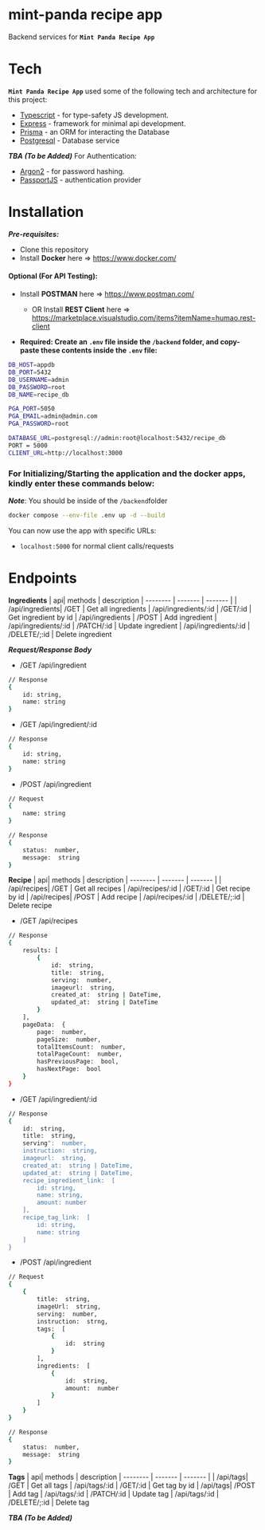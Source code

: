
# mint-panda recipe app

Backend services for **`Mint Panda Recipe App`**

  

# Tech

**`Mint Panda Recipe App`** used some of the following tech and architecture for this project:

  
- [Typescript](https://automapper.org/) - for type-safety JS development.
- [Express](https://learn.microsoft.com/en-us/ef/) - framework for minimal api development.
- [Prisma](https://www.npgsql.org/) - an ORM for interacting the Database
- [Postgresql](https://www.nuget.org/packages/Microsoft.Extensions.Caching.StackExchangeRedis/8.0.0-preview.3.23177.8) - Database service

***TBA (To be Added)***
For Authentication:
- [Argon2](https://www.npgsql.org/) - for password hashing.
- [PassportJS]() - authentication provider


  

# Installation

***Pre-requisites:***

- Clone this repository
- Install **Docker** here => https://www.docker.com/

#### Optional (For API Testing):
- Install **POSTMAN** here => https://www.postman.com/
	- OR Install **REST Client** here => https://marketplace.visualstudio.com/items?itemName=humao.rest-client


- **Required: Create an `.env` file inside the `/backend` folder, and copy-paste these contents inside the `.env` file:**

```sh
DB_HOST=appdb
DB_PORT=5432
DB_USERNAME=admin
DB_PASSWORD=root
DB_NAME=recipe_db

PGA_PORT=5050
PGA_EMAIL=admin@admin.com
PGA_PASSWORD=root

DATABASE_URL=postgresql://admin:root@localhost:5432/recipe_db
PORT = 5000
CLIENT_URL=http://localhost:3000
```

  

### For Initializing/Starting the application and the docker apps, kindly enter these commands below:

***Note***: You should be inside of the `/backend`folder

```sh
docker compose --env-file .env up -d --build
```

You can now use the app with specific URLs:

- `localhost:5000` for normal client calls/requests


# Endpoints
**Ingredients**
| api| methods | description
|  --------  |  -------  |  -------  |
| /api/ingredients| /GET | Get all ingredients
| /api/ingredients/:id | /GET/:id | Get ingredient by id
| /api/ingredients | /POST | Add ingredient
| /api/ingredients/:id | /PATCH/:id | Update ingredient
| /api/ingredients/:id | /DELETE/;:id | Delete ingredient

***Request/Response Body***
- /GET /api/ingredient
```sh
// Response
{
	id: string,
	name: string
}
```

- /GET /api/ingredient/:id
```sh
// Response
{
	id: string,
	name: string
}
```

- /POST /api/ingredient
```sh
// Request
{
	name: string
}

// Response
{
	status:  number,
	message:  string
}
```

**Recipe**
| api| methods | description
|  --------  |  -------  |  -------  |
| /api/recipes| /GET | Get all recipes
| /api/recipes/:id | /GET/:id | Get recipe by id
| /api/recipes| /POST | Add recipe
| /api/recipes/:id | /DELETE/;:id | Delete recipe

- /GET /api/recipes
```sh
// Response
{
	results: [
		{
			id:  string,
			title:  string,
			serving:  number,
			imageurl:  string,
			created_at:  string | DateTime,
			updated_at:  string | DateTime
		}
	],
	pageData:  {
		page:  number,
		pageSize:  number,
		totalItemsCount:  number,
		totalPageCount:  number,
		hasPreviousPage:  bool,
		hasNextPage:  bool
	}
}
```

- /GET /api/ingredient/:id
```sh
// Response
{
	id:  string,
	title:  string,
	serving":  number,
	instruction:  string,
	imageurl:  string,
	created_at:  string | DateTime,
	updated_at:  string | DateTime,
	recipe_ingredient_link:  [
		id: string,
		name: string,
		amount: number
	],
	recipe_tag_link:  [
		id: string,
		name: string
	]
}
```

- /POST /api/ingredient
```sh
// Request
{
	{
		title:  string,
		imageUrl:  string,
		serving:  number,
		instruction:  strng,
		tags:  [
			{
				id:  string
			}
		],
		ingredients:  [
			{
				id:  string,
				amount:  number
			}
		]
	}
}

// Response
{
	status:  number,
	message:  string
}
```


**Tags**
| api| methods | description
|  --------  |  -------  |  -------  |
| /api/tags| /GET | Get all tags
| /api/tags/:id | /GET/:id | Get tag by id
| /api/tags| /POST | Add tag
| /api/tags/:id | /PATCH/:id | Update tag
| /api/tags/:id | /DELETE/;:id | Delete tag

***TBA (To be Added)***